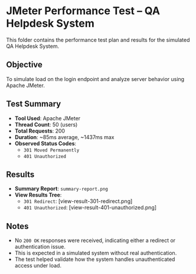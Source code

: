 # JMeter Performance Test – QA Helpdesk System

This folder contains the performance test plan and results for the simulated QA Helpdesk System.

## Objective
To simulate load on the login endpoint and analyze server behavior using Apache JMeter.

## Test Summary

- **Tool Used**: Apache JMeter
- **Thread Count**: 50 (users)
- **Total Requests**: 200
- **Duration**: ~85ms average, ~1437ms max
- **Observed Status Codes**:
  - `301 Moved Permanently`
  - `401 Unauthorized`

##  Results

- **Summary Report**: `summary-report.png`
- **View Results Tree**:
  - `301 Redirect`: [view-result-301-redirect.png]
  - `401 Unauthorized`: [view-result-401-unauthorized.png]

##  Notes

- No `200 OK` responses were received, indicating either a redirect or authentication issue.
- This is expected in a simulated system without real authentication.
- The test helped validate how the system handles unauthenticated access under load.

